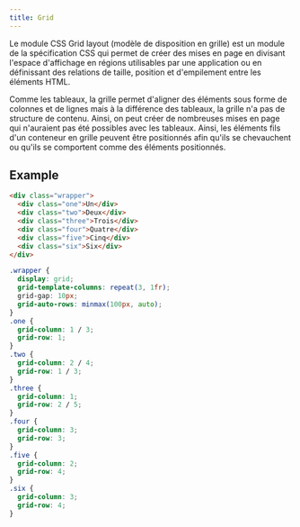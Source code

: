 ```yaml
---
title: Grid
---
```


Le module CSS Grid layout (modèle de disposition en grille) est un module de la spécification CSS qui permet de créer
des mises en page en divisant l'espace d'affichage en régions utilisables par une application ou en définissant des
relations de taille, position et d'empilement entre les éléments HTML.

Comme les tableaux, la grille permet d'aligner des éléments sous forme de colonnes et de lignes mais à la différence des
tableaux, la grille n'a pas de structure de contenu. Ainsi, on peut créer de nombreuses mises en page qui n'auraient pas
été possibles avec les tableaux. Ainsi, les éléments fils d'un conteneur en grille peuvent être positionnés afin qu'ils
se chevauchent ou qu'ils se comportent comme des éléments positionnés.

## Example

```HTML
<div class="wrapper">
  <div class="one">Un</div>
  <div class="two">Deux</div>
  <div class="three">Trois</div>
  <div class="four">Quatre</div>
  <div class="five">Cinq</div>
  <div class="six">Six</div>
</div>
```

```CSS
.wrapper {
  display: grid;
  grid-template-columns: repeat(3, 1fr);
  grid-gap: 10px;
  grid-auto-rows: minmax(100px, auto);
}
.one {
  grid-column: 1 / 3;
  grid-row: 1;
}
.two {
  grid-column: 2 / 4;
  grid-row: 1 / 3;
}
.three {
  grid-column: 1;
  grid-row: 2 / 5;
}
.four {
  grid-column: 3;
  grid-row: 3;
}
.five {
  grid-column: 2;
  grid-row: 4;
}
.six {
  grid-column: 3;
  grid-row: 4;
}

```